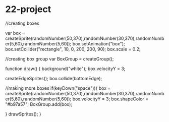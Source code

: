 # 22-project

//creating boxes

var box = createSprite(randomNumber(50,370),randomNumber(30,370),randomNumber(5,60),randomNumber(5,60));
box.setAnimation("box");
box.setCollider("rectangle", 10, 0, 200, 200, 90);
box.scale = 0.2;

//creating box group
var BoxGroup = createGroup();

function draw() {
  background("white");
  box.velocityY = 3;
  
  createEdgeSprites();
  box.collide(bottomEdge);
  
  //making more boxes
  if(keyDown("space")){
    box = createSprite(randomNumber(50,370),randomNumber(30,370),randomNumber(5,60),randomNumber(5,60));
    box.velocityY = 3;
    box.shapeColor = "#b97a57";
    BoxGroup.add(box);
 
 }
  drawSprites();
}
